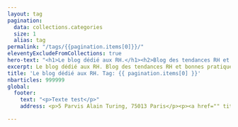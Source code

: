 ```yaml
---
layout: tag
pagination:
  data: collections.categories
  size: 1
  alias: tag
permalink: "/tags/{{pagination.items[0]}}/"
eleventyExcludeFromCollections: true
hero-text: "<h1>Le blog dédié aux RH.</h1><h2>Blog des tendances RH et bonnes pratiques</h2>"
excerpt: Le blog dédié aux RH. Blog des tendances RH et bonnes pratiques
title: 'Le blog dédié aux RH. Tag: {{ pagination.items[0] }}'
nbarticles: 999999
global:
  footer:
    text: "<p>Texte test</p>"
    address: <p>5 Parvis Alain Turing, 75013 Paris</p><p><a href="" title="">contact@refty.co</a></p>

---
```

